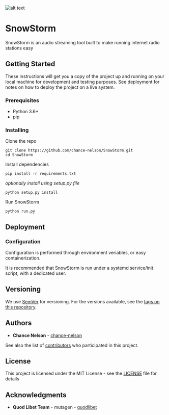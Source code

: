 ![alt text](https://github.com/srahnama/SnowStorm/blob/master/snowstorm.png?raw=true)

# SnowStorm

SnowStorm is an audio streaming tool built to make running internet radio stations easy

## Getting Started

These instructions will get you a copy of the project up and running on your local machine for development and testing purposes. See deployment for notes on how to deploy the project on a live system.

### Prerequisites

* Python 3.6+
* pip

### Installing

Clone the repo
```
git clone https://github.com/chance-nelson/SnowStorm.git
cd SnowStorm 
```

Install dependencies
```
pip install -r requirements.txt
```
_optionally install using setup.py file_
```
python setup.py install
```

Run SnowStorm
```
python run.py
```

## Deployment

### Configuration

Configuration is performed through environment veriables, or easy containerization.

It is recommended that SnowStorm is run under a systemd service/init script, with a dedicated user.

## Versioning

We use [SemVer](http://semver.org/) for versioning. For the versions available, see the [tags on this repository](https://github.com/your/project/tags). 

## Authors

* **Chance Nelson** - [chance-nelson](https://github.com/chance-nelson)

See also the list of [contributors](https://github.com/chance-nelson/SnowStorm/contributors) who participated in this project.

## License

This project is licensed under the MIT License - see the [LICENSE](LICENSE) file for details

## Acknowledgments

* **Quod Libet Team** - mutagen - [quodlibet](https://github.com/quodlibet)

